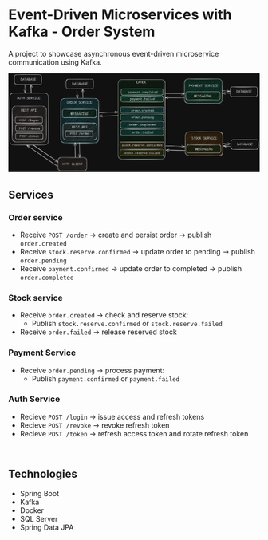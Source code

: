 # Event-Driven Microservices with Kafka - Order System
A project to showcase asynchronous event-driven microservice communication using Kafka.

![architecture](https://github.com/szgergo11/order-microservices-spring/blob/master/assets/architecture.png)


## Services

### Order service
* Receive `POST /order` -> create and persist order -> publish `order.created`
* Receive `stock.reserve.confirmed` -> update order to pending -> publish `order.pending`
* Receive `payment.confirmed` → update order to completed -> publish `order.completed`

### Stock service
* Receive `order.created` -> check and reserve stock:
  * Publish `stock.reserve.confirmed` or `stock.reserve.failed`
* Receive `order.failed` -> release reserved stock
    
### Payment Service
* Receive `order.pending` -> process payment:
  * Publish `payment.confirmed` or `payment.failed`

### Auth Service
* Recieve `POST /login` -> issue access and refresh tokens
* Recieve `POST /revoke` -> revoke refresh token
* Recieve `POST /token` -> refresh access token and rotate refresh token

<br/>

## Technologies
* Spring Boot
* Kafka
* Docker
* SQL Server
* Spring Data JPA
